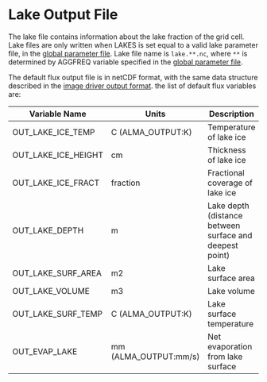 # Lake Output File

The lake file contains information about the lake fraction of the grid cell. Lake files are only written when LAKES is set equal to a valid lake parameter file, in the [global parameter file](GlobalParam.md). Lake file name is `lake.**.nc`, where `**` is determined by AGGFREQ variable specified in the [global parameter file](GlobalParam.md).

The default flux output file is in netCDF format, with the same data structure described in the [image driver output format](OutputFormatting.md). the list of default flux variables are:

| Variable   Name     | Units                   | Description                                               |
|---------------------|-------------------------|-----------------------------------------------------------|
| OUT_LAKE_ICE_TEMP   | C   (ALMA_OUTPUT:K)     | Temperature   of lake ice                                 |
| OUT_LAKE_ICE_HEIGHT | cm                      | Thickness   of lake ice                                   |
| OUT_LAKE_ICE_FRACT  | fraction                | Fractional   coverage of lake ice                         |
| OUT_LAKE_DEPTH      | m                       | Lake   depth (distance between surface and deepest point) |
| OUT_LAKE_SURF_AREA  | m2                      | Lake   surface area                                       |
| OUT_LAKE_VOLUME     | m3                      | Lake   volume                                             |
| OUT_LAKE_SURF_TEMP  | C   (ALMA_OUTPUT:K)     | Lake   surface temperature                                |
| OUT_EVAP_LAKE       | mm   (ALMA_OUTPUT:mm/s) | Net   evaporation from lake surface                       |

